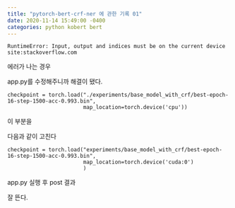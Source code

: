 ```yaml
---
title: "pytorch-bert-crf-ner 에 관한 기록 01"
date: 2020-11-14 15:49:00 -0400
categories: python kobert bert
---
```


    RuntimeError: Input, output and indices must be on the current device site:stackoverflow.com

에러가 나는 경우

app.py를 수정해주니까 해결이 됐다.

    checkpoint = torch.load("./experiments/base_model_with_crf/best-epoch-16-step-1500-acc-0.993.bin",
                            map_location=torch.device('cpu'))
                            

이 부분을

다음과 같이 고친다

    checkpoint = torch.load("experiments/base_model_with_crf/best-epoch-16-step-1500-acc-0.993.bin",
                            map_location=torch.device('cuda:0')
                            )
                            
                            

app.py 실행 후 post 결과



잘 뜬다.


